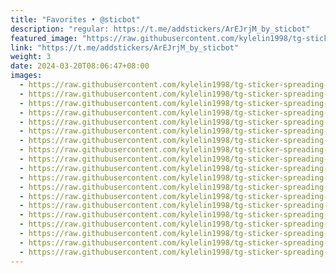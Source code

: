 ```yaml
---
title: "Favorites • @sticbot"
description: "regular: https://t.me/addstickers/ArEJrjM_by_sticbot"
featured_image: "https://raw.githubusercontent.com/kylelin1998/tg-sticker-spreading-worldwide-images/main/img/96f751ea-ac96-4378-9a92-db7b9a0ef349.jpg"
link: "https://t.me/addstickers/ArEJrjM_by_sticbot"
weight: 3
date: 2024-03-20T08:06:47+08:00
images:
  - https://raw.githubusercontent.com/kylelin1998/tg-sticker-spreading-worldwide-images/main/img/96f751ea-ac96-4378-9a92-db7b9a0ef349.jpg
  - https://raw.githubusercontent.com/kylelin1998/tg-sticker-spreading-worldwide-images/main/img/7f9240ca-c0f6-4ae8-9f57-54ec4902d492.jpg
  - https://raw.githubusercontent.com/kylelin1998/tg-sticker-spreading-worldwide-images/main/img/5bbd157f-56df-40ec-90d2-cac8f883f1c1.jpg
  - https://raw.githubusercontent.com/kylelin1998/tg-sticker-spreading-worldwide-images/main/img/49c5fe6b-a293-4e94-9f61-388031a022d4.jpg
  - https://raw.githubusercontent.com/kylelin1998/tg-sticker-spreading-worldwide-images/main/img/2529e2f5-1821-4e5b-b7b6-506c3016dbdc.jpg
  - https://raw.githubusercontent.com/kylelin1998/tg-sticker-spreading-worldwide-images/main/img/08f8a63d-4362-4e4c-8b90-a10b46495f26.jpg
  - https://raw.githubusercontent.com/kylelin1998/tg-sticker-spreading-worldwide-images/main/img/3c6f4e13-2ced-48ca-8754-7a52fcf96853.jpg
  - https://raw.githubusercontent.com/kylelin1998/tg-sticker-spreading-worldwide-images/main/img/bf1b460a-2695-4f1b-89cc-467f0fb32423.jpg
  - https://raw.githubusercontent.com/kylelin1998/tg-sticker-spreading-worldwide-images/main/img/13124ac8-36f5-4ba0-8753-2a704ecc8965.jpg
  - https://raw.githubusercontent.com/kylelin1998/tg-sticker-spreading-worldwide-images/main/img/de36f332-246a-444d-89a7-d3593edf7069.jpg
  - https://raw.githubusercontent.com/kylelin1998/tg-sticker-spreading-worldwide-images/main/img/aa3704d7-5039-41a4-9850-bd442ddc1ff5.jpg
  - https://raw.githubusercontent.com/kylelin1998/tg-sticker-spreading-worldwide-images/main/img/63b99f37-e7c4-4671-9cd0-d3cbb8564f8f.jpg
  - https://raw.githubusercontent.com/kylelin1998/tg-sticker-spreading-worldwide-images/main/img/34e3e2df-0edd-4d4a-bd17-471e872bd695.jpg
  - https://raw.githubusercontent.com/kylelin1998/tg-sticker-spreading-worldwide-images/main/img/23ae3959-52c2-4d42-8a83-d77dc47dfe51.jpg
  - https://raw.githubusercontent.com/kylelin1998/tg-sticker-spreading-worldwide-images/main/img/e95a4655-a359-44fe-804b-405f7b2a756c.jpg
  - https://raw.githubusercontent.com/kylelin1998/tg-sticker-spreading-worldwide-images/main/img/c1899d6f-680f-4b3e-9369-1e818fd07619.jpg
  - https://raw.githubusercontent.com/kylelin1998/tg-sticker-spreading-worldwide-images/main/img/39706722-0d93-447a-9782-9d95c9fdbf45.jpg
  - https://raw.githubusercontent.com/kylelin1998/tg-sticker-spreading-worldwide-images/main/img/d8823b38-aa54-48b1-b13b-eb30d2bb6a95.jpg
  - https://raw.githubusercontent.com/kylelin1998/tg-sticker-spreading-worldwide-images/main/img/ee96267f-f69c-484f-b1dd-73cc66946f7c.jpg
---
```

